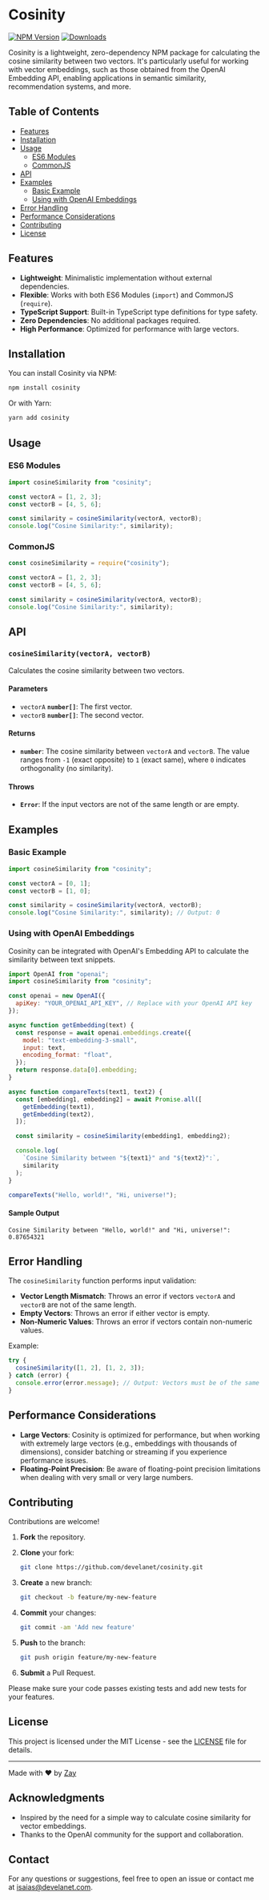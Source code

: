 # Cosinity

[![NPM Version](https://img.shields.io/npm/v/cosinity.svg)](https://www.npmjs.com/package/cosinity)
[![Downloads](https://img.shields.io/npm/dt/cosinity.svg)](https://www.npmjs.com/package/cosinity)

Cosinity is a lightweight, zero-dependency NPM package for calculating the cosine similarity between two vectors. It's particularly useful for working with vector embeddings, such as those obtained from the OpenAI Embedding API, enabling applications in semantic similarity, recommendation systems, and more.

## Table of Contents

- [Features](#features)
- [Installation](#installation)
- [Usage](#usage)
  - [ES6 Modules](#es6-modules)
  - [CommonJS](#commonjs)
- [API](#api)
- [Examples](#examples)
  - [Basic Example](#basic-example)
  - [Using with OpenAI Embeddings](#using-with-openai-embeddings)
- [Error Handling](#error-handling)
- [Performance Considerations](#performance-considerations)
- [Contributing](#contributing)
- [License](#license)

## Features

- **Lightweight**: Minimalistic implementation without external dependencies.
- **Flexible**: Works with both ES6 Modules (`import`) and CommonJS (`require`).
- **TypeScript Support**: Built-in TypeScript type definitions for type safety.
- **Zero Dependencies**: No additional packages required.
- **High Performance**: Optimized for performance with large vectors.

## Installation

You can install Cosinity via NPM:

```bash
npm install cosinity
```

Or with Yarn:

```bash
yarn add cosinity
```

## Usage

### ES6 Modules

```javascript
import cosineSimilarity from "cosinity";

const vectorA = [1, 2, 3];
const vectorB = [4, 5, 6];

const similarity = cosineSimilarity(vectorA, vectorB);
console.log("Cosine Similarity:", similarity);
```

### CommonJS

```javascript
const cosineSimilarity = require("cosinity");

const vectorA = [1, 2, 3];
const vectorB = [4, 5, 6];

const similarity = cosineSimilarity(vectorA, vectorB);
console.log("Cosine Similarity:", similarity);
```

## API

### `cosineSimilarity(vectorA, vectorB)`

Calculates the cosine similarity between two vectors.

#### Parameters

- `vectorA` **`number[]`**: The first vector.
- `vectorB` **`number[]`**: The second vector.

#### Returns

- **`number`**: The cosine similarity between `vectorA` and `vectorB`. The value ranges from `-1` (exact opposite) to `1` (exact same), where `0` indicates orthogonality (no similarity).

#### Throws

- **`Error`**: If the input vectors are not of the same length or are empty.

## Examples

### Basic Example

```javascript
import cosineSimilarity from "cosinity";

const vectorA = [0, 1];
const vectorB = [1, 0];

const similarity = cosineSimilarity(vectorA, vectorB);
console.log("Cosine Similarity:", similarity); // Output: 0
```

### Using with OpenAI Embeddings

Cosinity can be integrated with OpenAI's Embedding API to calculate the similarity between text snippets.

```javascript
import OpenAI from "openai";
import cosineSimilarity from "cosinity";

const openai = new OpenAI({
  apiKey: "YOUR_OPENAI_API_KEY", // Replace with your OpenAI API key
});

async function getEmbedding(text) {
  const response = await openai.embeddings.create({
    model: "text-embedding-3-small",
    input: text,
    encoding_format: "float",
  });
  return response.data[0].embedding;
}

async function compareTexts(text1, text2) {
  const [embedding1, embedding2] = await Promise.all([
    getEmbedding(text1),
    getEmbedding(text2),
  ]);

  const similarity = cosineSimilarity(embedding1, embedding2);

  console.log(
    `Cosine Similarity between "${text1}" and "${text2}":`,
    similarity
  );
}

compareTexts("Hello, world!", "Hi, universe!");
```

#### Sample Output

```
Cosine Similarity between "Hello, world!" and "Hi, universe!": 0.87654321
```

## Error Handling

The `cosineSimilarity` function performs input validation:

- **Vector Length Mismatch**: Throws an error if vectors `vectorA` and `vectorB` are not of the same length.
- **Empty Vectors**: Throws an error if either vector is empty.
- **Non-Numeric Values**: Throws an error if vectors contain non-numeric values.

Example:

```javascript
try {
  cosineSimilarity([1, 2], [1, 2, 3]);
} catch (error) {
  console.error(error.message); // Output: Vectors must be of the same length and not empty.
}
```

## Performance Considerations

- **Large Vectors**: Cosinity is optimized for performance, but when working with extremely large vectors (e.g., embeddings with thousands of dimensions), consider batching or streaming if you experience performance issues.
- **Floating-Point Precision**: Be aware of floating-point precision limitations when dealing with very small or very large numbers.

## Contributing

Contributions are welcome!

1. **Fork** the repository.
2. **Clone** your fork:

   ```bash
   git clone https://github.com/develanet/cosinity.git
   ```

3. **Create** a new branch:

   ```bash
   git checkout -b feature/my-new-feature
   ```

4. **Commit** your changes:

   ```bash
   git commit -am 'Add new feature'
   ```

5. **Push** to the branch:

   ```bash
   git push origin feature/my-new-feature
   ```

6. **Submit** a Pull Request.

Please make sure your code passes existing tests and add new tests for your features.

## License

This project is licensed under the MIT License - see the [LICENSE](https://github.com/develanet/cosinity/blob/main/LICENSE) file for details.

---

Made with ❤️ by [Zay](https://github.com/develanet)

## Acknowledgments

- Inspired by the need for a simple way to calculate cosine similarity for vector embeddings.
- Thanks to the OpenAI community for the support and collaboration.

## Contact

For any questions or suggestions, feel free to open an issue or contact me at [isaias@develanet.com](mailto:isaias@develanet.com).
